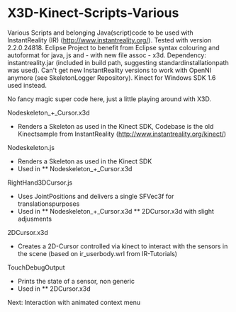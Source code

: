 X3D-Kinect-Scripts-Various
==========================

Various Scripts and belonging Java(script)code to be used with InstantReality (IR) (http://www.instantreality.org/). Tested with version 2.2.0.24818.
Eclipse Project to benefit from Eclipse syntax colouring and autoformat for java, js and - with new file assoc - x3d. 
Dependency: instantreality.jar (included in build path, suggesting standardinstallationpath was used).
Can't get new InstantReality versions to work with OpenNI anymore (see SkeletonLogger Repository). Kinect for Windows SDK 1.6 used instead.

No fancy magic super code here, just a little playing around with X3D.

Nodeskeleton_+_Cursor.x3d
* Renders a Skeleton as used in the Kinect SDK, Codebase is the old Kinectsample from InstantReality (http://www.instantreality.org/kinect/)

Nodeskeleton.js
* Renders a Skeleton as used in the Kinect SDK
* Used in
** Nodeskeleton_+_Cursor.x3d

RightHand3DCursor.js
* Uses JointPositions and delivers a single SFVec3f for translationspurposes
* Used in
** Nodeskeleton_+_Cursor.x3d
** 2DCursor.x3d with slight adjusments

2DCursor.x3d
* Creates a 2D-Cursor controlled via kinect to interact with the sensors in the scene (based on ir_userbody.wrl from IR-Tutorials)

TouchDebugOutput
* Prints the state of a sensor, non generic
* Used in
** 2DCursor.x3d

Next: Interaction with animated context menu